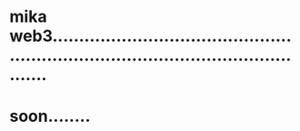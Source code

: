 # mika web3.........................................................................................................
# soon........
